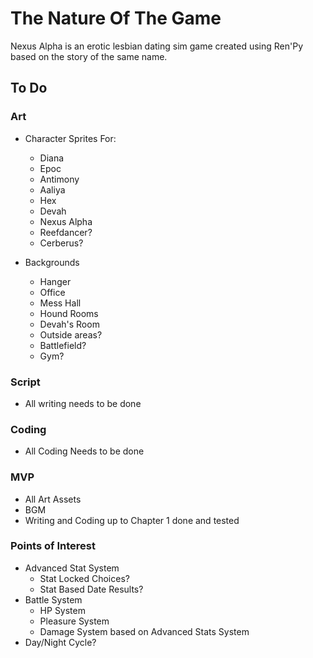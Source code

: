 # The Nature Of The Game

Nexus Alpha is an erotic lesbian dating sim game created using Ren'Py based on the story of the same name.


## To Do

### Art
  - Character Sprites For:
    - Diana
    - Epoc
    - Antimony
    - Aaliya
    - Hex
    - Devah
    - Nexus Alpha
    - Reefdancer?
    - Cerberus?
   
- Backgrounds
  - Hanger
  - Office
  - Mess Hall
  - Hound Rooms
  - Devah's Room
  - Outside areas?
  - Battlefield?
  - Gym?

### Script
- All writing needs to be done

### Coding 
- All Coding Needs to be done

### MVP
- All Art Assets
- BGM
- Writing and Coding up to Chapter 1 done and tested

### Points of Interest
 - Advanced Stat System
   - Stat Locked Choices?
   - Stat Based Date Results?
 - Battle System
   - HP System
   - Pleasure System
   - Damage System based on Advanced Stats System
 - Day/Night Cycle?
